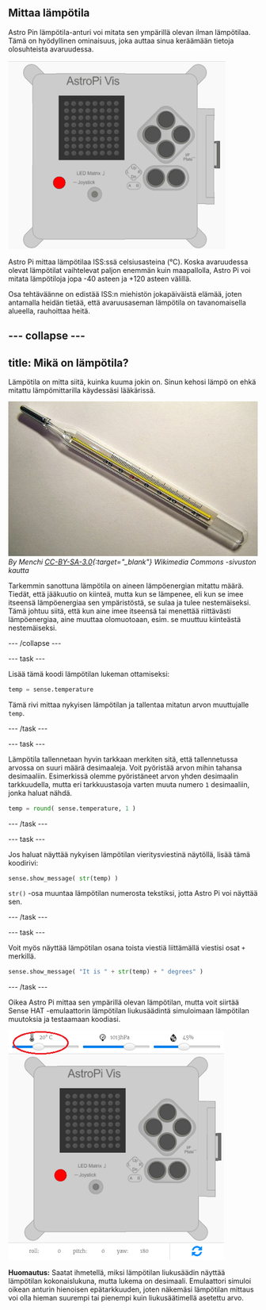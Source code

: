 ## Mittaa lämpötila

Astro Pin lämpötila-anturi voi mitata sen ympärillä olevan ilman lämpötilaa. Tämä on hyödyllinen ominaisuus, joka auttaa sinua keräämään tietoja olosuhteista avaruudessa.

![Viesti lämpötilasta](images/degrees-message.gif)

Astro Pi mittaa lämpötilaa ISS:ssä celsiusasteina (&deg;C). Koska avaruudessa olevat lämpötilat vaihtelevat paljon enemmän kuin maapallolla, Astro Pi voi mitata lämpötiloja jopa -40 asteen ja +120 asteen välillä.

Osa tehtäväänne on edistää ISS:n miehistön jokapäiväistä elämää, joten antamalla heidän tietää, että avaruusaseman lämpötila on tavanomaisella alueella, rauhoittaa heitä.

## \--- collapse \---

## title: Mikä on lämpötila?

Lämpötila on mitta siitä, kuinka kuuma jokin on. Sinun kehosi lämpö on ehkä mitattu lämpömittarilla käydessäsi lääkärissä.

![Lämpömittari](images/thermometer.JPG) *By Menchi [CC-BY-SA-3.0](http://creativecommons.org/licenses/by-sa/3.0/){:target="_blank"} Wikimedia Commons -sivuston kautta*

Tarkemmin sanottuna lämpötila on aineen lämpöenergian mitattu määrä. Tiedät, että jääkuutio on kiinteä, mutta kun se lämpenee, eli kun se imee itseensä lämpöenergiaa sen ympäristöstä, se sulaa ja tulee nestemäiseksi. Tämä johtuu siitä, että kun aine imee itseensä tai menettää riittävästi lämpöenergiaa, aine muuttaa olomuotoaan, esim. se muuttuu kiinteästä nestemäiseksi.

\--- /collapse \---

\--- task \---

Lisää tämä koodi lämpötilan lukeman ottamiseksi:

```python
temp = sense.temperature
```

Tämä rivi mittaa nykyisen lämpötilan ja tallentaa mitatun arvon muuttujalle `temp`.

\--- /task \---

\--- task \---

Lämpötila tallennetaan hyvin tarkkaan merkiten sitä, että tallennetussa arvossa on suuri määrä desimaaleja. Voit pyöristää arvon mihin tahansa desimaaliin. Esimerkissä olemme pyöristäneet arvon yhden desimaalin tarkkuudella, mutta eri tarkkuustasoja varten muuta numero `1` desimaaliin, jonka haluat nähdä.

```python
temp = round( sense.temperature, 1 )
```

\--- /task \---

\--- task \---

Jos haluat näyttää nykyisen lämpötilan vieritysviestinä näytöllä, lisää tämä koodirivi:

```python
sense.show_message( str(temp) )
```

`str()` -osa muuntaa lämpötilan numerosta tekstiksi, jotta Astro Pi voi näyttää sen.

\--- /task \---

\--- task \---

Voit myös näyttää lämpötilan osana toista viestiä liittämällä viestisi osat `+` merkillä.

```python
sense.show_message( "It is " + str(temp) + " degrees" )
```

\--- /task \---

Oikea Astro Pi mittaa sen ympärillä olevan lämpötilan, mutta voit siirtää Sense HAT -emulaattorin lämpötilan liukusäädintä simuloimaan lämpötilan muutoksia ja testaamaan koodiasi.

![Lämpötilan liukusäädin](images/temperature-slider.png)

**Huomautus:** Saatat ihmetellä, miksi lämpötilan liukusäädin näyttää lämpötilan kokonaislukuna, mutta lukema on desimaali. Emulaattori simuloi oikean anturin hienoisen epätarkkuuden, joten näkemäsi lämpötilan mittaus voi olla hieman suurempi tai pienempi kuin liukusäätimellä asetettu arvo.